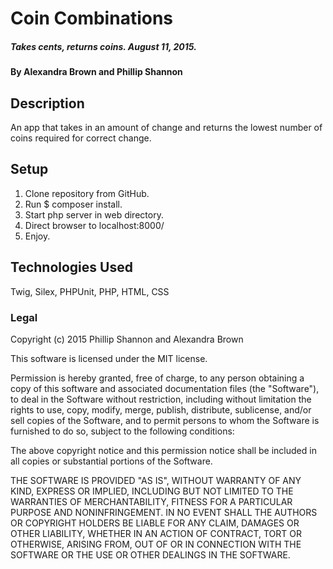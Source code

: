# Coin Combinations

##### Takes cents, returns coins. August 11, 2015.

#### By Alexandra Brown and Phillip Shannon

## Description

An app that takes in an amount of change and returns the lowest number of coins required for correct change.

## Setup

1. Clone repository from GitHub.
2. Run $ composer install.
3. Start php server in web directory.
4. Direct browser to localhost:8000/
5. Enjoy.

## Technologies Used

Twig, Silex, PHPUnit, PHP, HTML, CSS

### Legal

Copyright (c) 2015 Phillip Shannon and Alexandra Brown

This software is licensed under the MIT license.

Permission is hereby granted, free of charge, to any person obtaining a copy
of this software and associated documentation files (the "Software"), to deal
in the Software without restriction, including without limitation the rights
to use, copy, modify, merge, publish, distribute, sublicense, and/or sell
copies of the Software, and to permit persons to whom the Software is
furnished to do so, subject to the following conditions:

The above copyright notice and this permission notice shall be included in
all copies or substantial portions of the Software.

THE SOFTWARE IS PROVIDED "AS IS", WITHOUT WARRANTY OF ANY KIND, EXPRESS OR
IMPLIED, INCLUDING BUT NOT LIMITED TO THE WARRANTIES OF MERCHANTABILITY,
FITNESS FOR A PARTICULAR PURPOSE AND NONINFRINGEMENT. IN NO EVENT SHALL THE
AUTHORS OR COPYRIGHT HOLDERS BE LIABLE FOR ANY CLAIM, DAMAGES OR OTHER
LIABILITY, WHETHER IN AN ACTION OF CONTRACT, TORT OR OTHERWISE, ARISING FROM,
OUT OF OR IN CONNECTION WITH THE SOFTWARE OR THE USE OR OTHER DEALINGS IN
THE SOFTWARE.
